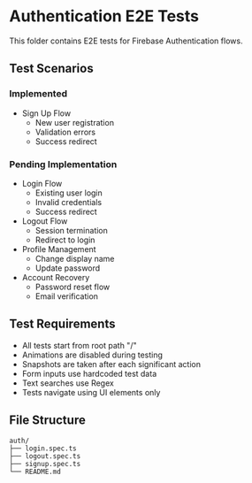 # Authentication E2E Tests

This folder contains E2E tests for Firebase Authentication flows.

## Test Scenarios

### Implemented

- Sign Up Flow
  - New user registration
  - Validation errors
  - Success redirect

### Pending Implementation

- Login Flow
  - Existing user login
  - Invalid credentials
  - Success redirect
- Logout Flow
  - Session termination
  - Redirect to login
- Profile Management
  - Change display name
  - Update password
- Account Recovery
  - Password reset flow
  - Email verification

## Test Requirements

- All tests start from root path "/"
- Animations are disabled during testing
- Snapshots are taken after each significant action
- Form inputs use hardcoded test data
- Text searches use Regex
- Tests navigate using UI elements only

## File Structure

```
auth/
├── login.spec.ts
├── logout.spec.ts
├── signup.spec.ts
└── README.md
```

